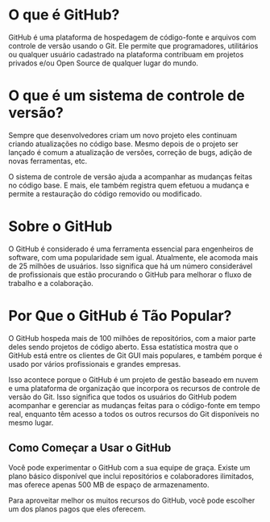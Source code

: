 # O que é GitHub?

GitHub é uma plataforma de hospedagem de código-fonte e arquivos com controle de versão usando o Git. Ele permite que programadores, utilitários ou qualquer usuário cadastrado na plataforma contribuam em projetos privados e/ou Open Source de qualquer lugar do mundo.

# O que é um sistema de controle de versão?

Sempre que desenvolvedores criam um novo projeto eles continuam criando atualizações no código base. Mesmo depois de o projeto ser lançado é comum a atualização de versões, correção de bugs, adição de novas ferramentas, etc.

O sistema de controle de versão ajuda a acompanhar as mudanças feitas no código base. E mais, ele também registra quem efetuou a mudança e permite a restauração do código removido ou modificado.

# Sobre o GitHub

O GitHub é considerado é uma ferramenta essencial para engenheiros de software, com uma popularidade sem igual. Atualmente, ele acomoda mais de 25 milhões de usuários. Isso significa que há um número considerável de profissionais que estão procurando o GitHub para melhorar o fluxo de trabalho e a colaboração.

# Por Que o GitHub é Tão Popular?

O GitHub hospeda mais de 100 milhões de repositórios, com a maior parte deles sendo projetos de código aberto. Essa estatística mostra que o GitHub está entre os clientes de Git GUI mais populares, e também porque é usado por vários profissionais e grandes empresas.

Isso acontece porque o GitHub é um projeto de gestão baseado em nuvem e uma plataforma de organização que incorpora os recursos de controle de versão do Git. Isso significa que todos os usuários do GitHub podem acompanhar e gerenciar as mudanças feitas para o código-fonte em tempo real, enquanto têm acesso a todos os outros recursos do Git disponíveis no mesmo lugar.

## Como Começar a Usar o GitHub

Você pode experimentar o GitHub com a sua equipe de graça. Existe um plano básico disponível que inclui repositórios e colaboradores ilimitados, mas oferece apenas 500 MB de espaço de armazenamento.

Para aproveitar melhor os muitos recursos do GitHub, você pode escolher um dos planos pagos que eles oferecem.